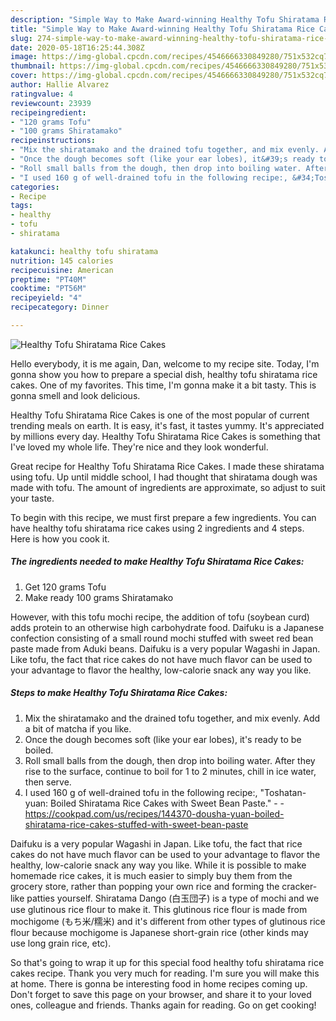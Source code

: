 ```yaml
---
description: "Simple Way to Make Award-winning Healthy Tofu Shiratama Rice Cakes"
title: "Simple Way to Make Award-winning Healthy Tofu Shiratama Rice Cakes"
slug: 274-simple-way-to-make-award-winning-healthy-tofu-shiratama-rice-cakes
date: 2020-05-18T16:25:44.308Z
image: https://img-global.cpcdn.com/recipes/4546666330849280/751x532cq70/healthy-tofu-shiratama-rice-cakes-recipe-main-photo.jpg
thumbnail: https://img-global.cpcdn.com/recipes/4546666330849280/751x532cq70/healthy-tofu-shiratama-rice-cakes-recipe-main-photo.jpg
cover: https://img-global.cpcdn.com/recipes/4546666330849280/751x532cq70/healthy-tofu-shiratama-rice-cakes-recipe-main-photo.jpg
author: Hallie Alvarez
ratingvalue: 4
reviewcount: 23939
recipeingredient:
- "120 grams Tofu"
- "100 grams Shiratamako"
recipeinstructions:
- "Mix the shiratamako and the drained tofu together, and mix evenly. Add a bit of matcha if you like."
- "Once the dough becomes soft (like your ear lobes), it&#39;s ready to be boiled."
- "Roll small balls from the dough, then drop into boiling water. After they rise to the surface, continue to boil for 1 to 2 minutes, chill in ice water, then serve."
- "I used 160 g of well-drained tofu in the following recipe:, &#34;Toshatan-yuan: Boiled Shiratama Rice Cakes with Sweet Bean Paste.&#34;  https://cookpad.com/us/recipes/144370-dousha-yuan-boiled-shiratama-rice-cakes-stuffed-with-sweet-bean-paste"
categories:
- Recipe
tags:
- healthy
- tofu
- shiratama

katakunci: healthy tofu shiratama 
nutrition: 145 calories
recipecuisine: American
preptime: "PT40M"
cooktime: "PT56M"
recipeyield: "4"
recipecategory: Dinner

---
```



![Healthy Tofu Shiratama Rice Cakes](https://img-global.cpcdn.com/recipes/4546666330849280/751x532cq70/healthy-tofu-shiratama-rice-cakes-recipe-main-photo.jpg)

Hello everybody, it is me again, Dan, welcome to my recipe site. Today, I'm gonna show you how to prepare a special dish, healthy tofu shiratama rice cakes. One of my favorites. This time, I'm gonna make it a bit tasty. This is gonna smell and look delicious.

Healthy Tofu Shiratama Rice Cakes is one of the most popular of current trending meals on earth. It is easy, it's fast, it tastes yummy. It's appreciated by millions every day. Healthy Tofu Shiratama Rice Cakes is something that I've loved my whole life. They're nice and they look wonderful.

Great recipe for Healthy Tofu Shiratama Rice Cakes. I made these shiratama using tofu. Up until middle school, I had thought that shiratama dough was made with tofu. The amount of ingredients are approximate, so adjust to suit your taste.


To begin with this recipe, we must first prepare a few ingredients. You can have healthy tofu shiratama rice cakes using 2 ingredients and 4 steps. Here is how you cook it.

<!--inarticleads1-->

##### The ingredients needed to make Healthy Tofu Shiratama Rice Cakes:

1. Get 120 grams Tofu
1. Make ready 100 grams Shiratamako


However, with this tofu mochi recipe, the addition of tofu (soybean curd) adds protein to an otherwise high carbohydrate food. Daifuku is a Japanese confection consisting of a small round mochi stuffed with sweet red bean paste made from Aduki beans. Daifuku is a very popular Wagashi in Japan. Like tofu, the fact that rice cakes do not have much flavor can be used to your advantage to flavor the healthy, low-calorie snack any way you like. 

<!--inarticleads2-->

##### Steps to make Healthy Tofu Shiratama Rice Cakes:

1. Mix the shiratamako and the drained tofu together, and mix evenly. Add a bit of matcha if you like.
1. Once the dough becomes soft (like your ear lobes), it&#39;s ready to be boiled.
1. Roll small balls from the dough, then drop into boiling water. After they rise to the surface, continue to boil for 1 to 2 minutes, chill in ice water, then serve.
1. I used 160 g of well-drained tofu in the following recipe:, &#34;Toshatan-yuan: Boiled Shiratama Rice Cakes with Sweet Bean Paste.&#34; -  - https://cookpad.com/us/recipes/144370-dousha-yuan-boiled-shiratama-rice-cakes-stuffed-with-sweet-bean-paste


Daifuku is a very popular Wagashi in Japan. Like tofu, the fact that rice cakes do not have much flavor can be used to your advantage to flavor the healthy, low-calorie snack any way you like. While it is possible to make homemade rice cakes, it is much easier to simply buy them from the grocery store, rather than popping your own rice and forming the cracker-like patties yourself. Shiratama Dango (白玉団子) is a type of mochi and we use glutinous rice flour to make it. This glutinous rice flour is made from mochigome (もち米/糯米) and it&#39;s different from other types of glutinous rice flour because mochigome is Japanese short-grain rice (other kinds may use long grain rice, etc). 

So that's going to wrap it up for this special food healthy tofu shiratama rice cakes recipe. Thank you very much for reading. I'm sure you will make this at home. There is gonna be interesting food in home recipes coming up. Don't forget to save this page on your browser, and share it to your loved ones, colleague and friends. Thanks again for reading. Go on get cooking!
